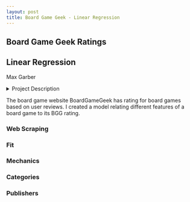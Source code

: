 ```yaml
---
layout: post
title: Board Game Geek - Linear Regression
---
```


## Board Game Geek Ratings
## Linear Regression
Max Garber

<details><summary>Project Description</summary>
  FILL THIS IN
</details>

The board game website BoardGameGeek has rating for board games based on user reviews. I created a model relating different features of a board game to its BGG rating.

### Web Scraping

### Fit

### Mechanics

### Categories

### Publishers
